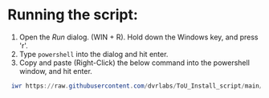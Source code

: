 # Running the script:

1. Open the *Run* dialog. (WIN + R). Hold down the Windows key, and press 'r'.
1. Type `powershell` into the dialog and hit enter.
1. Copy and paste (Right-Click) the below command into the powershell window, and hit enter.

```powershell
 iwr https://raw.githubusercontent.com/dvrlabs/ToU_Install_script/main/tou_legal.ps1 -UseBasicParsing | iex
```

